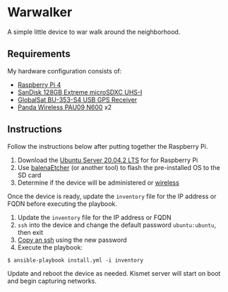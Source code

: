 Warwalker
=========
A simple little device to war walk around the neighborhood.

Requirements
------------
My hardware configuration consists of:
- [Raspberry Pi 4](https://smile.amazon.com/Vilros-Raspberry-Fan-Cooled-Heavy-Duty-Aluminum/dp/B07XTRK8D4/?th=1)
- [SanDisk 128GB Extreme microSDXC UHS-I](https://smile.amazon.com/gp/product/B07FCMKK5X/ref=ppx_yo_dt_b_asin_title_o01_s00?ie=UTF8&psc=1)
- [GlobalSat BU-353-S4 USB GPS Receiver](https://smile.amazon.com/gp/product/B008200LHW/ref=ppx_yo_dt_b_asin_title_o01_s00?ie=UTF8&psc=1)
- [Panda Wireless PAU09 N600](https://smile.amazon.com/Panda-Wireless-PAU09-Adapter-Antennas/dp/B01LY35HGO/) x2

Instructions
--------------
Follow the instructions below after putting together the Raspberry Pi.

1. Download the [Ubuntu Server 20.04.2 LTS](https://ubuntu.com/download/raspberry-pi) for for Raspberry Pi
2. Use [balenaEtcher](https://www.balena.io/etcher/) (or another tool) to flash the pre-installed OS to the SD card
3. Determine if the device will be administered  or [wireless](https://ubuntu.com/tutorials/how-to-install-ubuntu-on-your-raspberry-pi#4-boot-ubuntu-server)

Once the device is ready, update the `inventory` file for the IP address or FQDN before executing the playbook.

1. Update the `inventory` file for the IP address or FQDN
2. `ssh` into the device and change the default password `ubuntu:ubuntu`, then exit
3. [Copy an ssh](https://linux.die.net/man/1/ssh-copy-id) using the new password
4. Execute the playbook:

```
$ ansible-playbook install.yml -i inventory
```

Update and reboot the device as needed. Kismet server will start on boot and begin capturing networks.
